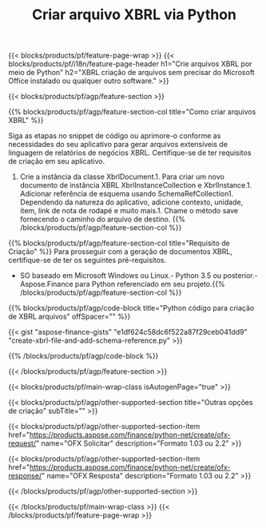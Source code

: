 ﻿---
title: Criar arquivo XBRL via Python
description: Código de amostra para criação de arquivo XBRL. Use o código de exemplo API para geração de arquivos em lote XBRL em aplicativos baseados em Python. 
url: /pt/python-net/create/xbrl/
family: finance
platformtag: python
feature: create
informat: XBRL
outformat: 
otherformats: 
---
{{< blocks/products/pf/feature-page-wrap >}}
{{< blocks/products/pf/i18n/feature-page-header h1="Crie arquivos XBRL por meio de Python" h2="XBRL criação de arquivos sem precisar do Microsoft Office instalado ou qualquer outro software." >}}

{{< blocks/products/pf/agp/feature-section >}}

{{% blocks/products/pf/agp/feature-section-col title="Como criar arquivos XBRL" %}}

Siga as etapas no snippet de código ou aprimore-o conforme as necessidades do seu aplicativo para gerar arquivos extensíveis de linguagem de relatórios de negócios XBRL. Certifique-se de ter requisitos de criação em seu aplicativo.

1. Crie a instância da classe XbrlDocument.1. Para criar um novo documento de instância XBRL XbrlInstanceCollection e XbrlInstance.1. Adicionar referência de esquema usando SchemaRefCollection1. Dependendo da natureza do aplicativo, adicione contexto, unidade, item, link de nota de rodapé e muito mais.1. Chame o método save fornecendo o caminho do arquivo de destino.
{{% /blocks/products/pf/agp/feature-section-col %}}

{{% blocks/products/pf/agp/feature-section-col title="Requisito de Criação" %}}
Para prosseguir com a geração de documentos XBRL, certifique-se de ter os seguintes pré-requisitos. 
- SO baseado em Microsoft Windows ou Linux.- Python 3.5 ou posterior.- Aspose.Finance para Python referenciado em seu projeto.{{% /blocks/products/pf/agp/feature-section-col %}}

{{% blocks/products/pf/agp/code-block title="Python código para criação de XBRL arquivos" offSpacer="" %}}

{{< gist "aspose-finance-gists" "e1df624c58dc6f522a87f29ceb041dd9" "create-xbrl-file-and-add-schema-reference.py" >}}

{{% /blocks/products/pf/agp/code-block %}}

{{< /blocks/products/pf/agp/feature-section >}}

{{< blocks/products/pf/main-wrap-class isAutogenPage="true" >}}

{{< blocks/products/pf/agp/other-supported-section title="Outras opções de criação" subTitle="" >}}

{{< blocks/products/pf/agp/other-supported-section-item href="https://products.aspose.com/finance/python-net/create/ofx-request/" name="OFX Solicitar" description="Formato 1.03 ou 2.2" >}}

{{< blocks/products/pf/agp/other-supported-section-item href="https://products.aspose.com/finance/python-net/create/ofx-response/" name="OFX Resposta" description="Formato 1.03 ou 2.2" >}}

{{< /blocks/products/pf/agp/other-supported-section >}}

{{< /blocks/products/pf/main-wrap-class >}}
{{< /blocks/products/pf/feature-page-wrap >}}